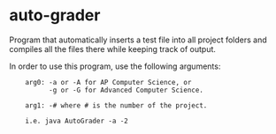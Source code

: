 auto-grader
===========
Program that automatically inserts a test file into all project folders and
compiles all the files there while keeping track of output.

In order to use this program, use the following arguments:

		arg0: -a or -A for AP Computer Science, or
		      -g or -G for Advanced Computer Science.

		arg1: -# where # is the number of the project.
		
		i.e. java AutoGrader -a -2
